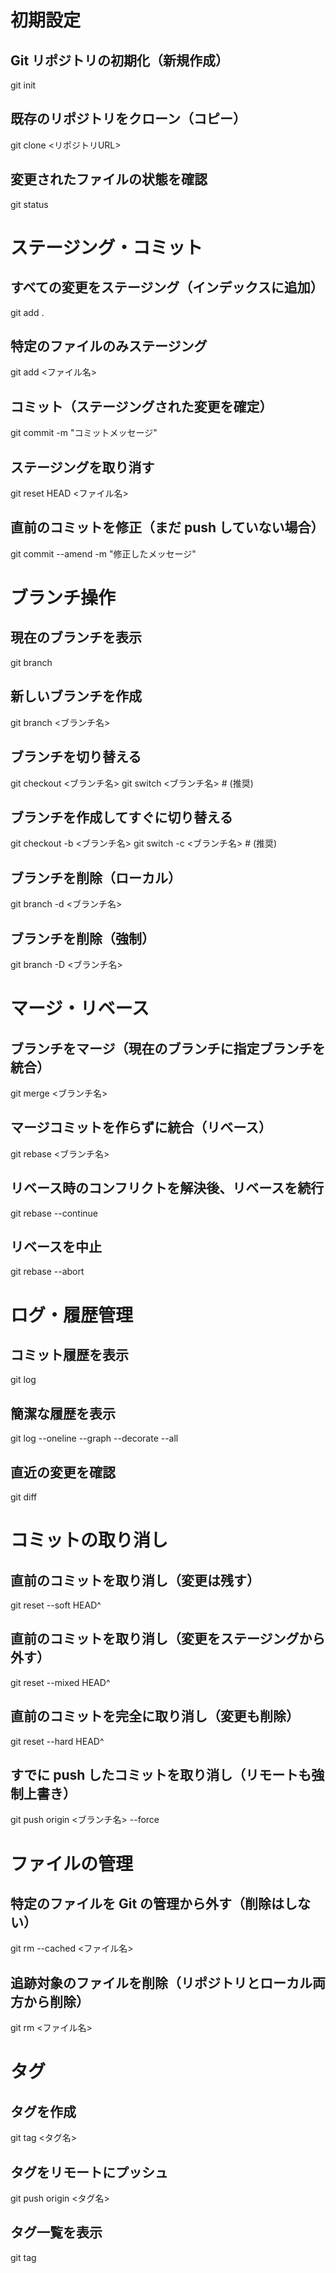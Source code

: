 # 初期設定
## Git リポジトリの初期化（新規作成）
git init

## 既存のリポジトリをクローン（コピー）
git clone <リポジトリURL>

## 変更されたファイルの状態を確認
git status

# ステージング・コミット
## すべての変更をステージング（インデックスに追加）
git add .

## 特定のファイルのみステージング
git add <ファイル名>

## コミット（ステージングされた変更を確定）
git commit -m "コミットメッセージ"

## ステージングを取り消す
git reset HEAD <ファイル名>

## 直前のコミットを修正（まだ push していない場合）
git commit --amend -m "修正したメッセージ"

# ブランチ操作
## 現在のブランチを表示
git branch

## 新しいブランチを作成
git branch <ブランチ名>

## ブランチを切り替える
git checkout <ブランチ名>
git switch <ブランチ名>  # (推奨)

## ブランチを作成してすぐに切り替える
git checkout -b <ブランチ名>
git switch -c <ブランチ名>  # (推奨)

## ブランチを削除（ローカル）
git branch -d <ブランチ名>

## ブランチを削除（強制）
git branch -D <ブランチ名>

# マージ・リベース
## ブランチをマージ（現在のブランチに指定ブランチを統合）
git merge <ブランチ名>

## マージコミットを作らずに統合（リベース）
git rebase <ブランチ名>

## リベース時のコンフリクトを解決後、リベースを続行
git rebase --continue

## リベースを中止
git rebase --abort

# ログ・履歴管理
## コミット履歴を表示
git log

## 簡潔な履歴を表示
git log --oneline --graph --decorate --all

## 直近の変更を確認
git diff

# コミットの取り消し
## 直前のコミットを取り消し（変更は残す）
git reset --soft HEAD^

## 直前のコミットを取り消し（変更をステージングから外す）
git reset --mixed HEAD^

## 直前のコミットを完全に取り消し（変更も削除）
git reset --hard HEAD^

## すでに push したコミットを取り消し（リモートも強制上書き）
git push origin <ブランチ名> --force

# ファイルの管理
## 特定のファイルを Git の管理から外す（削除はしない）
git rm --cached <ファイル名>

## 追跡対象のファイルを削除（リポジトリとローカル両方から削除）
git rm <ファイル名>

# タグ
## タグを作成
git tag <タグ名>

## タグをリモートにプッシュ
git push origin <タグ名>

## タグ一覧を表示
git tag
